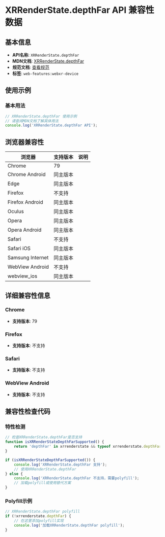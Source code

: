 # XRRenderState.depthFar API 兼容性数据

## 基本信息

- **API名称**: `XRRenderState.depthFar`
- **MDN文档**: [XRRenderState.depthFar](https://developer.mozilla.org/docs/Web/API/XRRenderState/depthFar)
- **规范文档**: [查看规范](https://immersive-web.github.io/webxr/#dom-xrrenderstate-depthfar)
- **标签**: `web-features:webxr-device`

## 使用示例

### 基本用法

```javascript
// XRRenderState.depthFar 使用示例
// 请查阅MDN文档了解具体用法
console.log('XRRenderState.depthFar API');
```

## 浏览器兼容性

| 浏览器 | 支持版本 | 说明 |
|--------|----------|------|
| Chrome | 79 |  |
| Chrome Android | 同主版本 |  |
| Edge | 同主版本 |  |
| Firefox | 不支持 |  |
| Firefox Android | 同主版本 |  |
| Oculus | 同主版本 |  |
| Opera | 同主版本 |  |
| Opera Android | 同主版本 |  |
| Safari | 不支持 |  |
| Safari iOS | 同主版本 |  |
| Samsung Internet | 同主版本 |  |
| WebView Android | 不支持 |  |
| webview_ios | 同主版本 |  |

## 详细兼容性信息

### Chrome

- **支持版本**: 79

### Firefox

- **支持版本**: 不支持

### Safari

- **支持版本**: 不支持

### WebView Android

- **支持版本**: 不支持

## 兼容性检查代码

### 特性检测

```javascript
// 检查XRRenderState.depthFar是否支持
function isXRRenderStateDepthFarSupported() {
    return 'depthFar' in xrrenderstate && typeof xrrenderstate.depthFar === 'function';
}

if (isXRRenderStateDepthFarSupported()) {
    console.log('XRRenderState.depthFar 支持');
    // 使用XRRenderState.depthFar
} else {
    console.log('XRRenderState.depthFar 不支持，需要polyfill');
    // 加载polyfill或使用替代方案
}
```

### Polyfill示例

```javascript
// XRRenderState.depthFar polyfill
if (!xrrenderstate.depthFar) {
    // 在这里添加polyfill实现
    console.log('加载XRRenderState.depthFar polyfill');
}
```

